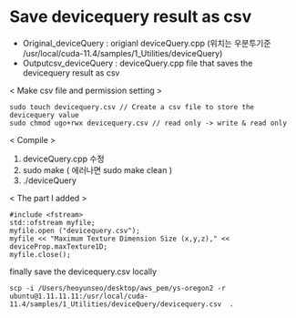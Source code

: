 # Save devicequery result as csv

- Original_deviceQuery : origianl deviceQuery.cpp (위치는 우분투기준 /usr/local/cuda-11.4/samples/1_Utilities/deviceQuery)
- Outputcsv_deviceQuery : deviceQuery.cpp file that saves the devicequery result as csv


< Make csv file and permission setting >
  
```
sudo touch devicequery.csv // Create a csv file to store the devicequery value
sudo chmod ugo+rwx devicequery.csv // read only -> write & read only
``` 


< Compile >

1. deviceQuery.cpp 수정
2. sudo make ( 에러나면 sudo make clean )
3. ./deviceQuery


< The part I added >

```
#include <fstream> 
std::ofstream myfile;
myfile.open ("devicequery.csv");
myfile << "Maximum Texture Dimension Size (x,y,z)," << deviceProp.maxTexture1D;
myfile.close();
```

finally save the devicequery.csv locally
```
scp -i /Users/heoyunseo/desktop/aws_pem/ys-oregon2 -r ubuntu@1.11.11.11:/usr/local/cuda-11.4/samples/1_Utilities/deviceQuery/devicequery.csv  .
```  
  
  
